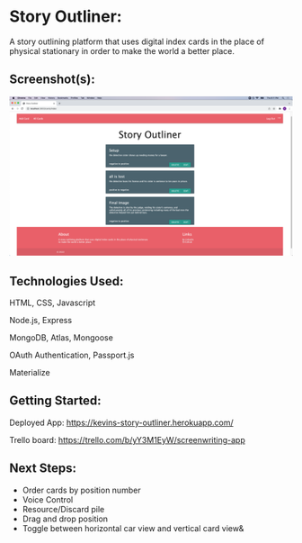 # Story Outliner:
A story outlining platform that uses digital index cards in the place of physical stationary in order to make the world a better place.

## Screenshot(s): 
<img src="/screenshot.png" alt="index view of app">

## Technologies Used:
HTML, CSS, Javascript

Node.js, Express

MongoDB, Atlas, Mongoose

OAuth Authentication, Passport.js

Materialize

## Getting Started: 
Deployed App: https://kevins-story-outliner.herokuapp.com/

Trello board: https://trello.com/b/yY3M1EyW/screenwriting-app

## Next Steps: 
- Order cards by position number
- Voice Control
- Resource/Discard pile
- Drag and drop position
- Toggle between horizontal car view and vertical card view&